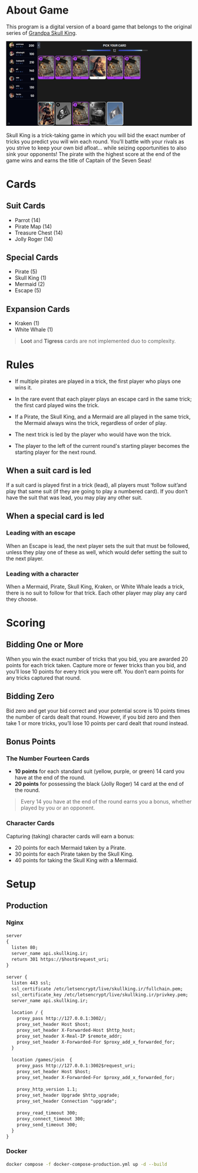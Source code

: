 # About Game

This program is a digital version of a board game that belongs to the original series
of [Grandpa Skull King](https://www.grandpabecksgames.com/pages/skull-king).

![Screenshot of Skull King online board game.](./screenshot.png)

Skull King is a trick-taking game in which you will bid
the exact number of tricks you predict you will win each
round. You’ll battle with your rivals as you strive to keep
your own bid afloat… while seizing opportunities to also
sink your opponents! The pirate with the highest score at
the end of the game wins and earns the title of Captain of
the Seven Seas!

# Cards

## Suit Cards

- Parrot (14)
- Pirate Map (14)
- Treasure Chest (14)
- Jolly Roger (14)

## Special Cards

- Pirate (5)
- Skull King (1)
- Mermaid (2)
- Escape (5)

## Expansion Cards

- Kraken (1)
- White Whale (1)

> **Loot** and **Tigress** cards are not implemented duo to complexity.

# Rules

- If multiple pirates are played in a trick, the first player who plays one wins it.

- In the rare event that each player plays an escape card in the
same trick; the first card played wins the trick.

- If a Pirate, the Skull King, and a Mermaid are all played in the same trick,
the Mermaid always wins the trick, regardless of order of play.

- The next trick is led by the player who would have won the trick.

- The player to the left of the current round's starting player becomes the starting player for the next round.

## When a suit card is led

If a suit card is played first in a trick (lead), all players must
‘follow suit’and play that same suit (if they are going to
play a numbered card). If you don’t have the suit that was
lead, you may play any other suit.

## When a special card is led

### Leading with an escape

When an Escape is lead, the next player sets the suit that must be followed,
unless they play one of these as well, which would defer setting the suit
to the next player.

### Leading with a character

When a Mermaid, Pirate, Skull King, Kraken, or White Whale
leads a trick, there is no suit to follow for that trick.
Each other player may play any card they choose.

# Scoring

## Bidding One or More

When you win the exact number of tricks that you bid, you
are awarded 20 points for each trick taken.
Capture more or fewer tricks than you bid, and you’ll lose
10 points for every trick you were off. You don’t earn
points for any tricks captured that round.

## Bidding Zero

Bid zero and get your bid correct and your potential score
is 10 points times the number of cards dealt that round.
However, if you bid zero and then take 1 or more tricks,
you’ll lose 10 points per card dealt that round instead.

## Bonus Points

### The Number Fourteen Cards

- **10 points** for each standard suit (yellow, purple, or
  green) 14 card you have at the end of the round.
- **20 points** for possessing the black (Jolly Roger) 14 card at
  the end of the round.

> Every 14 you have at the end of the round earns you a bonus, whether played by you or an opponent.

### Character Cards

Capturing (taking) character cards will earn a bonus:

- 20 points for each Mermaid taken by a Pirate.
- 30 points for each Pirate taken by the Skull King.
- 40 points for taking the Skull King with a Mermaid.

# Setup

## Production

### Nginx

```
server
{
  listen 80;
  server_name api.skullking.ir;
  return 301 https://$host$request_uri;
}

server {
  listen 443 ssl;
  ssl_certificate /etc/letsencrypt/live/skullking.ir/fullchain.pem;
  ssl_certificate_key /etc/letsencrypt/live/skullking.ir/privkey.pem;
  server_name api.skullking.ir;

  location / {
    proxy_pass http://127.0.0.1:3002/;
    proxy_set_header Host $host;
    proxy_set_header X-Forwarded-Host $http_host;
    proxy_set_header X-Real-IP $remote_addr;
    proxy_set_header X-Forwarded-For $proxy_add_x_forwarded_for;
  }

  location /games/join  {
    proxy_pass http://127.0.0.1:3002$request_uri;
    proxy_set_header Host $host;
    proxy_set_header X-Forwarded-For $proxy_add_x_forwarded_for;

    proxy_http_version 1.1;
    proxy_set_header Upgrade $http_upgrade;
    proxy_set_header Connection "upgrade";

    proxy_read_timeout 300;
    proxy_connect_timeout 300;
    proxy_send_timeout 300;
  }
}
```

### Docker

```bash
docker compose -f docker-compose-production.yml up -d --build
```